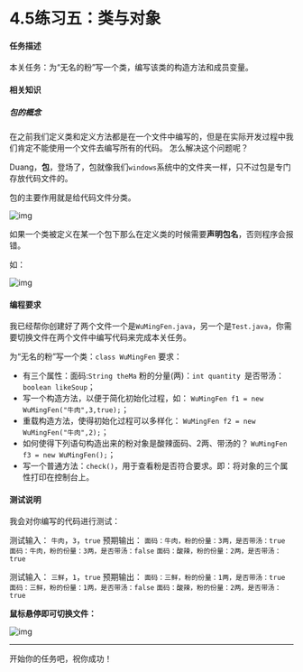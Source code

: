 

# 4.5练习五：类与对象

#### 任务描述

本关任务：为“无名的粉”写一个类，编写该类的构造方法和成员变量。

#### 相关知识

##### 包的概念

在之前我们定义类和定义方法都是在一个文件中编写的，但是在实际开发过程中我们肯定不能使用一个文件去编写所有的代码。 怎么解决这个问题呢？

Duang，**包**，登场了，包就像我们`windows`系统中的文件夹一样，只不过包是专门存放代码文件的。

包的主要作用就是给代码文件分类。

![img](https://data.educoder.net/api/attachments/Ujg2am5pMzJBTWhKZDN2STVaVm9DQT09)

如果一个类被定义在某一个包下那么在定义类的时候需要**声明包名**，否则程序会报错。

如：

![img](https://data.educoder.net/api/attachments/Q3FaVzdPb1FIQkFnTDJoUDlhV2swUT09)

#### 编程要求

我已经帮你创建好了两个文件一个是`WuMingFen.java`，另一个是`Test.java`，你需要切换文件在两个文件中编写代码来完成本关任务。

为“无名的粉”写一个类：`class WuMingFen` 要求：

- 有三个属性：面码:`String theMa`  粉的分量(两)：`int quantity `是否带汤：`boolean likeSoup`；
- 写一个构造方法，以便于简化初始化过程，如：  `WuMingFen f1 = new WuMingFen("牛肉",3,true);`；
- 重载构造方法，使得初始化过程可以多样化：  `WuMingFen f2 = new WuMingFen("牛肉",2);`；
- 如何使得下列语句构造出来的粉对象是酸辣面码、2两、带汤的？  `WuMingFen f3 = new WuMingFen();`；
- 写一个普通方法：`check()`，用于查看粉是否符合要求。即：将对象的三个属性打印在控制台上。

#### 测试说明

我会对你编写的代码进行测试：

测试输入： `牛肉`，`3`，`true` 预期输出： `面码：牛肉，粉的份量：3两，是否带汤：true` `面码：牛肉，粉的份量：3两，是否带汤：false` `面码：酸辣，粉的份量：2两，是否带汤：true`

测试输入： `三鲜`，`1`，`true` 预期输出： `面码：三鲜，粉的份量：1两，是否带汤：true` `面码：三鲜，粉的份量：1两，是否带汤：false` `面码：酸辣，粉的份量：2两，是否带汤：true`

**鼠标悬停即可切换文件：**

![img](https://data.educoder.net/api/attachments/ZXNSR0VWZVhrQkNEb2hja28vNGROZz09)

------

开始你的任务吧，祝你成功！